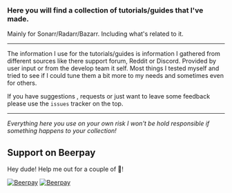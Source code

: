 ### Here you will find a collection of tutorials/guides that I've made.

Mainly for Sonarr/Radarr/Bazarr.
Including what's related to it.

------

The information I use for the tutorials/guides is information I gathered from different sources like there support forum, Reddit or Discord.
Provided by user input or from the develop team it self.
Most things I tested myself and tried to see if I could tune them a bit more to my needs and sometimes even for others.


If you have suggestions , requests or just want to leave some feedback please use the `issues` tracker on the top.

------

*Everything here you use on your own risk I won't be hold responsible if something happens to your collection!*


## Support on Beerpay
Hey dude! Help me out for a couple of :beers:!

[![Beerpay](https://beerpay.io/TRaSH-/Tutorials-FAQ/badge.svg?style=beer-square)](https://beerpay.io/TRaSH-/Tutorials-FAQ)  [![Beerpay](https://beerpay.io/TRaSH-/Tutorials-FAQ/make-wish.svg?style=flat-square)](https://beerpay.io/TRaSH-/Tutorials-FAQ?focus=wish)
